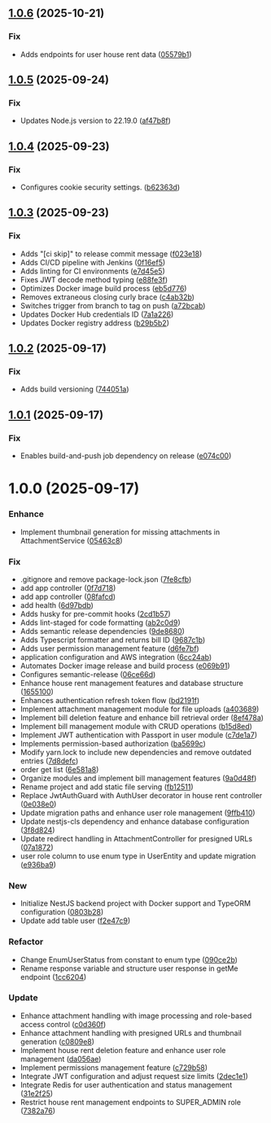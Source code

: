 ## [1.0.6](https://github.com/punya199/demo-app-backend/compare/v1.0.5...v1.0.6) (2025-10-21)


### Fix

* Adds endpoints for user house rent data ([05579b1](https://github.com/punya199/demo-app-backend/commit/05579b1b89205b87c7d7486c4b2a2f0d7af39d1d))

## [1.0.5](https://github.com/punya199/demo-app-backend/compare/v1.0.4...v1.0.5) (2025-09-24)


### Fix

* Updates Node.js version to 22.19.0 ([af47b8f](https://github.com/punya199/demo-app-backend/commit/af47b8f5804dda510149255735a1bc17f1611ea6))

## [1.0.4](https://github.com/punya199/demo-app-backend/compare/v1.0.3...v1.0.4) (2025-09-23)


### Fix

* Configures cookie security settings. ([b62363d](https://github.com/punya199/demo-app-backend/commit/b62363d09e5f0b88edded37013c96496c3e3d286))

## [1.0.3](https://github.com/punya199/demo-app-backend/compare/v1.0.2...v1.0.3) (2025-09-23)


### Fix

* Adds "[ci skip]" to release commit message ([f023e18](https://github.com/punya199/demo-app-backend/commit/f023e182f074de162a5e568f78ca46b123ab4a34))
* Adds CI/CD pipeline with Jenkins ([0f16ef5](https://github.com/punya199/demo-app-backend/commit/0f16ef521befce5507f4272c8a7a67f8d6aeabf3))
* Adds linting for CI environments ([e7d45e5](https://github.com/punya199/demo-app-backend/commit/e7d45e555000b7081c959e7b65c2ca3ebf0c7bef))
* Fixes JWT decode method typing ([e88fe3f](https://github.com/punya199/demo-app-backend/commit/e88fe3fae485018eb88c4a257916908bc34b4b63))
* Optimizes Docker image build process ([eb5d776](https://github.com/punya199/demo-app-backend/commit/eb5d776f26d76b61349d71763e39e0f471cbbd14))
* Removes extraneous closing curly brace ([c4ab32b](https://github.com/punya199/demo-app-backend/commit/c4ab32bb1b843e01e91d6ae81a6600ce78dbb4ef))
* Switches trigger from branch to tag on push ([a72bcab](https://github.com/punya199/demo-app-backend/commit/a72bcab314b26a28fe4da305773b5d388ed01207))
* Updates Docker Hub credentials ID ([7a1a226](https://github.com/punya199/demo-app-backend/commit/7a1a226dffe6c39b4b7722158c08a93a0ea31d52))
* Updates Docker registry address ([b29b5b2](https://github.com/punya199/demo-app-backend/commit/b29b5b2f88cbbe9609fa3ecbade381fd2bfb15e2))

## [1.0.2](https://github.com/punya199/demo-app-backend/compare/v1.0.1...v1.0.2) (2025-09-17)


### Fix

* Adds build versioning ([744051a](https://github.com/punya199/demo-app-backend/commit/744051a02d1a3eaea0635e0acdd89e7a698ba9ab))

## [1.0.1](https://github.com/punya199/demo-app-backend/compare/v1.0.0...v1.0.1) (2025-09-17)


### Fix

* Enables build-and-push job dependency on release ([e074c00](https://github.com/punya199/demo-app-backend/commit/e074c00663ba904359660c0b42278a1b3b9d5e09))

# 1.0.0 (2025-09-17)


### Enhance

* Implement thumbnail generation for missing attachments in AttachmentService ([05463c8](https://github.com/punya199/demo-app-backend/commit/05463c8d8fe952cd010ffd5c39aa2486c9932293))

### Fix

* .gitignore and remove package-lock.json ([7fe8cfb](https://github.com/punya199/demo-app-backend/commit/7fe8cfb22b43a1828c651dbc8d6bed1d32a9c5a0))
* add app controller ([0f7d718](https://github.com/punya199/demo-app-backend/commit/0f7d7181a3a0a51016e8a3e24a5b391c45706c16))
* add app controller ([08fafcd](https://github.com/punya199/demo-app-backend/commit/08fafcdb33110d3c2852aefd9339d447a53e269d))
* add health ([6d97bdb](https://github.com/punya199/demo-app-backend/commit/6d97bdbe465c88dc3d472bbb280a00fc41b736ff))
* Adds husky for pre-commit hooks ([2cd1b57](https://github.com/punya199/demo-app-backend/commit/2cd1b57ce30b3f402aedae4f9903caf63aa9b963))
* Adds lint-staged for code formatting ([ab2c0d9](https://github.com/punya199/demo-app-backend/commit/ab2c0d9d90c395549c43090c0ef1e07e73a243b9))
* Adds semantic release dependencies ([9de8680](https://github.com/punya199/demo-app-backend/commit/9de86801c52332b9ae344f3a825f8eb12fe730e2))
* Adds Typescript formatter and returns bill ID ([9687c1b](https://github.com/punya199/demo-app-backend/commit/9687c1b2166fd93699497f27447c7fed70c7a971))
* Adds user permission management feature ([d6fe7bf](https://github.com/punya199/demo-app-backend/commit/d6fe7bf3191392bcd9b8ed62d9d0de331f8b7665))
* application configuration and AWS integration ([6cc24ab](https://github.com/punya199/demo-app-backend/commit/6cc24ab27b21323cd8e9aafd380f0b57966c6557))
* Automates Docker image release and build process ([e069b91](https://github.com/punya199/demo-app-backend/commit/e069b911a0472ceecdba3203a3fbc2afc6879c73))
* Configures semantic-release ([06ce66d](https://github.com/punya199/demo-app-backend/commit/06ce66d1be3bc696ffa80df258e996d56c773c68))
* Enhance house rent management features and database structure ([1655100](https://github.com/punya199/demo-app-backend/commit/165510037509a7a958a45e4764e4377084378895))
* Enhances authentication refresh token flow ([bd2191f](https://github.com/punya199/demo-app-backend/commit/bd2191f13473717bd7d55ddae93ca67ad0328c2a))
* Implement attachment management module for file uploads ([a403689](https://github.com/punya199/demo-app-backend/commit/a403689ab136c441af4a859c6ac078ebcb6c56a5))
* Implement bill deletion feature and enhance bill retrieval order ([8ef478a](https://github.com/punya199/demo-app-backend/commit/8ef478a5d38efdab73f3c60e78bffa0402d0ac2f))
* Implement bill management module with CRUD operations ([b15d8ed](https://github.com/punya199/demo-app-backend/commit/b15d8ed5b986457c6f951923813f7a0073a110f8))
* Implement JWT authentication with Passport in user module ([c7de1a7](https://github.com/punya199/demo-app-backend/commit/c7de1a74b58dd67b74c534da5b6b514cc079ec04))
* Implements permission-based authorization ([ba5699c](https://github.com/punya199/demo-app-backend/commit/ba5699cb7ca2ce3cb25bd9adb538781190926fa4))
* Modify yarn.lock to include new dependencies and remove outdated entries ([7d8defc](https://github.com/punya199/demo-app-backend/commit/7d8defc302bd552a4aed077316f71ab263fcc53c))
* order get list ([6e581a8](https://github.com/punya199/demo-app-backend/commit/6e581a85d8ed7bc773e2356fef1d357d3244a3b4))
* Organize modules and implement bill management features ([9a0d48f](https://github.com/punya199/demo-app-backend/commit/9a0d48f9c6ca9f2ba7d90d947484e5415575f5b3))
* Rename project and add static file serving ([fb12511](https://github.com/punya199/demo-app-backend/commit/fb1251167beaa2f66cdc6d488c5122193d5d2929))
* Replace JwtAuthGuard with AuthUser decorator in house rent controller ([0e038e0](https://github.com/punya199/demo-app-backend/commit/0e038e0d3a761ca0fef3b669211d0e3cf200f032))
* Update migration paths and enhance user role management ([9ffb410](https://github.com/punya199/demo-app-backend/commit/9ffb4106e8229fdc87b7d8cf282ed34ca5d404e2))
* Update nestjs-cls dependency and enhance database configuration ([3f8d824](https://github.com/punya199/demo-app-backend/commit/3f8d8249238fad30b0d7ebd36b5381de7de07f27))
* Update redirect handling in AttachmentController for presigned URLs ([07a1872](https://github.com/punya199/demo-app-backend/commit/07a18728ed39689e7574f75042b61eaa6dd27eaa))
* user role column to use enum type in UserEntity and update migration ([e936ba9](https://github.com/punya199/demo-app-backend/commit/e936ba9b17bf5d20b6820114c66102e307de0c82))

### New

* Initialize NestJS backend project with Docker support and TypeORM configuration ([0803b28](https://github.com/punya199/demo-app-backend/commit/0803b28d29d344857d7c809c873b083a10ecda57))
* Update add table user ([f2e47c9](https://github.com/punya199/demo-app-backend/commit/f2e47c9b586b9ef7d1afe7babd283d49457ed0a3))

### Refactor

* Change EnumUserStatus from constant to enum type ([090ce2b](https://github.com/punya199/demo-app-backend/commit/090ce2b72d0b107fac0bd2f98e06d00b7dcbab3c))
* Rename response variable and structure user response in getMe endpoint ([1cc6204](https://github.com/punya199/demo-app-backend/commit/1cc62044429b375162fc392f29232c791c146ef6))

### Update

* Enhance attachment handling with image processing and role-based access control ([c0d360f](https://github.com/punya199/demo-app-backend/commit/c0d360fc77bfe8364dda1a63e31f0c724925280f))
* Enhance attachment handling with presigned URLs and thumbnail generation ([c0809e8](https://github.com/punya199/demo-app-backend/commit/c0809e8dcde4a2eb9e32330ef1c976cf4001bfd3))
* Implement house rent deletion feature and enhance user role management ([da056ae](https://github.com/punya199/demo-app-backend/commit/da056aec6964e21a96171cbc83728d3b366a82f5))
* Implement permissions management feature ([c729b58](https://github.com/punya199/demo-app-backend/commit/c729b584d16f572251b27fb687adf76da7a32493))
* Integrate JWT configuration and adjust request size limits ([2dec1e1](https://github.com/punya199/demo-app-backend/commit/2dec1e1c040568cfb56150434a016a16dcd8c1af))
* Integrate Redis for user authentication and status management ([31e2f25](https://github.com/punya199/demo-app-backend/commit/31e2f25664c0ce08ceae1efabb96f5b326111919))
* Restrict house rent management endpoints to SUPER_ADMIN role ([7382a76](https://github.com/punya199/demo-app-backend/commit/7382a767c17a6aa775ab2389e02ec7e9a3150bcd))
